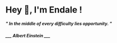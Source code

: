 <h1 title="head"> Hey 👋, I'm Endale !</h1>

**<h5><i>" In the middle of every difficulty lies opportunity. "</i></h5>**

*<b>___ Albert Einstein ___</b>*
